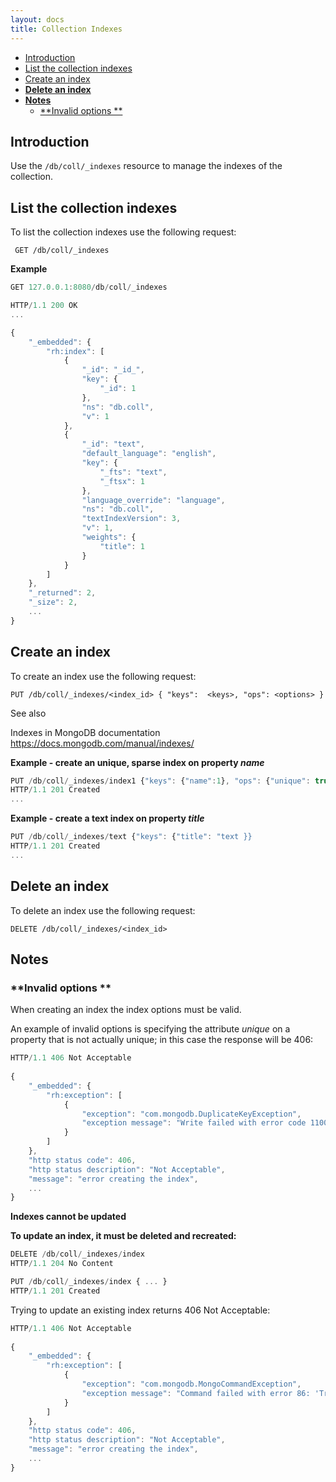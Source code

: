 ```yaml
---
layout: docs
title: Collection Indexes
---
```


* [Introduction](#introduction)
* [List the collection indexes](#list-the-collection-indexes)
* [Create an index](#create-an-index)
* [<strong>Delete an index</strong>](#delete-an-index)
* [<strong>Notes</strong>](#notes)
    * [**Invalid options **](#invalid-options)

## Introduction

Use the `/db/coll/_indexes` resource to manage the indexes of the
collection.

## List the collection indexes

To list the collection indexes use the following request:

``` plain
 GET /db/coll/_indexes
```

**Example**

``` js
GET 127.0.0.1:8080/db/coll/_indexes 

HTTP/1.1 200 OK
...

{
    "_embedded": {
        "rh:index": [
            {
                "_id": "_id_", 
                "key": {
                    "_id": 1
                }, 
                "ns": "db.coll", 
                "v": 1
            }, 
            {
                "_id": "text", 
                "default_language": "english", 
                "key": {
                    "_fts": "text", 
                    "_ftsx": 1
                }, 
                "language_override": "language", 
                "ns": "db.coll", 
                "textIndexVersion": 3, 
                "v": 1, 
                "weights": {
                    "title": 1
                }
            }
        ]
    }, 
    "_returned": 2, 
    "_size": 2,
    ...
}
```

## Create an index

To create an index use the following request:

``` plain
PUT /db/coll/_indexes/<index_id> { "keys":  <keys>, "ops": <options> }
```

See also

Indexes in MongoDB documentation
<https://docs.mongodb.com/manual/indexes/>

**Example - create an unique, sparse index on property *name***

``` js
PUT /db/coll/_indexes/index1 {"keys": {"name":1}, "ops": {"unique": true, "sparse": true }}
HTTP/1.1 201 Created
...
```

****Example - create a text index on property *title*****

``` js
PUT /db/coll/_indexes/text {"keys": {"title": "text }}
HTTP/1.1 201 Created
...
```

## **Delete an index**

To delete an index use the following request:

``` plain
DELETE /db/coll/_indexes/<index_id>
```

## **Notes**

### **Invalid options **

When creating an index the index options must be valid.

An example of invalid options is specifying the attribute *unique* on a
property that is not actually unique; in this case the response will
be 406:

``` js
HTTP/1.1 406 Not Acceptable
 
{
    "_embedded": {
        "rh:exception": [
            {
                "exception": "com.mongodb.DuplicateKeyException", 
                "exception message": "Write failed with error code 11000 and error message 'E11000 duplicate key error index: test.coll.$name2 dup key: ...."
            }
        ]
    },
    "http status code": 406, 
    "http status description": "Not Acceptable", 
    "message": "error creating the index",
    ...
}
```

**Indexes cannot be updated**

**To update an index, it must be deleted and recreated:**

``` js
DELETE /db/coll/_indexes/index
HTTP/1.1 204 No Content

PUT /db/coll/_indexes/index { ... }
HTTP/1.1 201 Created
```

Trying to update an existing index returns 406 Not Acceptable:

``` js
HTTP/1.1 406 Not Acceptable
 
{
    "_embedded": {
        "rh:exception": [
            {
                "exception": "com.mongodb.MongoCommandException", 
                "exception message": "Command failed with error 86: 'Trying to create an index with same name name with different key spec { name: -1 } vs existing spec { name: 1 }' on server 127.0.0.1:27017. The full response is { 'ok' : 0.0, 'errmsg' : 'Trying to create an index with same name name with different key spec { name: -1 } vs existing spec { name: 1 }', 'code' : 86 }"
            }
        ]
    }, 
    "http status code": 406, 
    "http status description": "Not Acceptable", 
    "message": "error creating the index",
    ...
}
```
